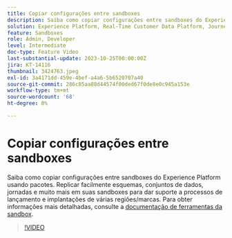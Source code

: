 ```yaml
---
title: Copiar configurações entre sandboxes
description: Saiba como copiar configurações entre sandboxes do Experience Platform usando pacotes. Replicar facilmente esquemas, conjuntos de dados, jornadas e muito mais em suas sandboxes.
solution: Experience Platform, Real-Time Customer Data Platform, Journey Optimizer
feature: Sandboxes
role: Admin, Developer
level: Intermediate
doc-type: Feature Video
last-substantial-update: 2023-10-25T00:00:00Z
jira: KT-14116
thumbnail: 3424763.jpeg
exl-id: 3a4171dd-459e-4bef-a4a6-5b6520707a40
source-git-commit: 286c85aa88d44574f00ded67f0de8e0c945a153e
workflow-type: tm+mt
source-wordcount: '68'
ht-degree: 0%

---
```


# Copiar configurações entre sandboxes

Saiba como copiar configurações entre sandboxes do Experience Platform usando pacotes. Replicar facilmente esquemas, conjuntos de dados, jornadas e muito mais em suas sandboxes para dar suporte a processos de lançamento e implantações de várias regiões/marcas. Para obter informações mais detalhadas, consulte a [documentação de ferramentas da sandbox](https://experienceleague.adobe.com/docs/experience-platform/sandbox/ui/sandbox-tooling.html?lang=pt-BR).

>[!VIDEO](https://video.tv.adobe.com/v/3424763/?learn=on&enablevpops)
